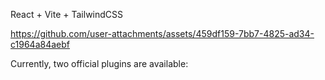  React + Vite + TailwindCSS
 
https://github.com/user-attachments/assets/459df159-7bb7-4825-ad34-c1964a84aebf

Currently, two official plugins are available:
